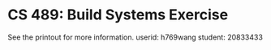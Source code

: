 # CS 489: Build Systems Exercise

See the printout for more information.
userid: h769wang
student: 20833433